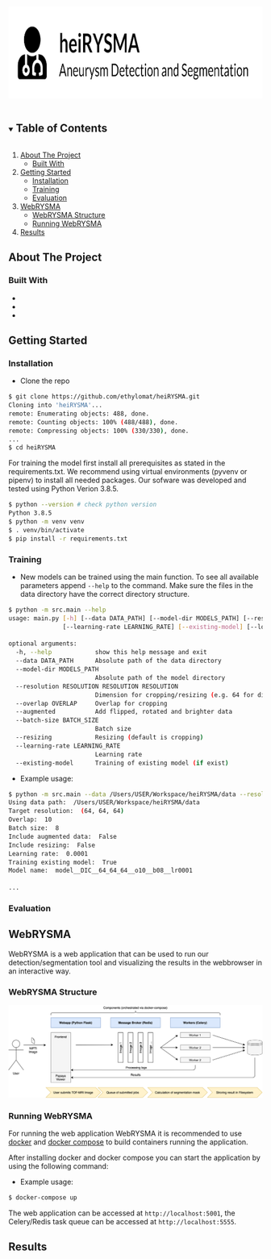 <!-- PROJECT LOGO -->
<br />
<p align="center">
  <a href="https://github.com/ethylomat/heiRYSMA">
    <img src="doc/img/logo.png" alt="Logo" width="800" height="182">
  </a>
</p>



<!-- TABLE OF CONTENTS -->
<details open="open">
  <summary><h2 style="display: inline-block">Table of Contents</h2></summary>
  <ol>
    <li>
      <a href="#about-the-project">About The Project</a>
      <ul>
        <li><a href="#built-with">Built With</a></li>
      </ul>
    </li>
    <li>
      <a href="#getting-started">Getting Started</a>
      <ul>
        <li><a href="#installation">Installation</a></li>
        <li><a href="#training">Training</a></li>
        <li><a href="#evaluation">Evaluation</a></li>
      </ul>
    </li>
    <li>
      <a href="#webrysma">WebRYSMA</a>
      <ul>
        <li><a href="#webrysma-structure">WebRYSMA Structure</a></li>
        <li><a href="#running-webrysma">Running WebRYSMA</a></li>
      </ul>
    </li>
    <li><a href="#results">Results</a></li>
  </ol>
</details>



<!-- ABOUT THE PROJECT -->
## About The Project


<!-- BUILD WITH -->
### Built With

* []()
* []()
* []()



<!-- GETTING STARTED -->
## Getting Started


<!-- INSTALLATION -->
### Installation

- Clone the repo
```sh
$ git clone https://github.com/ethylomat/heiRYSMA.git
Cloning into 'heiRYSMA'...
remote: Enumerating objects: 488, done.
remote: Counting objects: 100% (488/488), done.
remote: Compressing objects: 100% (330/330), done.
...
$ cd heiRYSMA
```

For training the model first install all prerequisites as stated in the requirements.txt. We recommend using virtual environments (pyvenv or pipenv) to install all needed packages. Our sofware was developed and tested using Python Verion 3.8.5.

```sh
$ python --version # check python version
Python 3.8.5
$ python -m venv venv
$ . venv/bin/activate
$ pip install -r requirements.txt
```

<!-- TRAINING -->
### Training


- New models can be trained using the main function. To see all available parameters append `--help` to the command. Make sure the files in the data directory have the correct directory structure.
```sh
$ python -m src.main --help
usage: main.py [-h] [--data DATA_PATH] [--model-dir MODELS_PATH] [--resolution RESOLUTION RESOLUTION RESOLUTION] [--overlap OVERLAP] [--augmented] [--batch-size BATCH_SIZE] [--resizing]
               [--learning-rate LEARNING_RATE] [--existing-model] [--loss LOSS_METRIC]

optional arguments:
  -h, --help            show this help message and exit
  --data DATA_PATH      Absolute path of the data directory
  --model-dir MODELS_PATH
                        Absolute path of the model directory
  --resolution RESOLUTION RESOLUTION RESOLUTION
                        Dimension for cropping/resizing (e.g. 64 for dimension 64 x 64 x 64)
  --overlap OVERLAP     Overlap for cropping
  --augmented           Add flipped, rotated and brighter data
  --batch-size BATCH_SIZE
                        Batch size
  --resizing            Resizing (default is cropping)
  --learning-rate LEARNING_RATE
                        Learning rate
  --existing-model      Training of existing model (if exist)
```

- Example usage:
```sh
$ python -m src.main --data /Users/USER/Workspace/heiRYSMA/data --resolution "64 64 64" --overlap 10 --batch-size 8 --learning-rate 0.0001
Using data path:  /Users/USER/Workspace/heiRYSMA/data
Target resolution:  (64, 64, 64)
Overlap:  10
Batch size:  8
Include augmented data:  False
Include resizing:  False
Learning rate:  0.0001
Training existing model:  True
Model name:  model__DIC__64_64_64__o10__b08__lr0001 

...
```


<!-- EVALUATION -->
### Evaluation

<!-- WEBRYSMA -->
## WebRYSMA

WebRYSMA is a web application that can be used to run our detection/segmentation tool and visualizing the results in the webbrowser in an interactive way.   

<!-- WEBRYSMA STRUCTURE -->
### WebRYSMA Structure

<p align="center">
  <a href="https://github.com/ethylomat/heiRYSMA">
    <img src="doc/img/WebRYSMA-structure.png" width="900">
  </a>
</p>

<!-- RUNNING WEBRYSMA -->
### Running WebRYSMA

For running the web application WebRYSMA it is recommended to use [docker](https://docs.docker.com/) and [docker compose](https://docs.docker.com/compose/) to build containers running the application.

After installing docker and docker compose you can start the application by using the following command:

- Example usage:
```sh
$ docker-compose up
```

The web application can be accessed at `http://localhost:5001`, the Celery/Redis task queue can be accessed at `http://localhost:5555`.  

<!-- RESULTS -->
## Results

